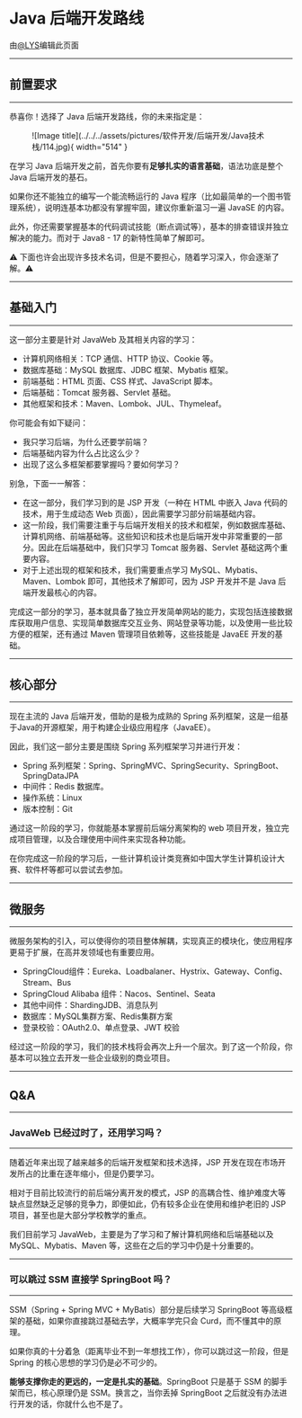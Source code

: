 # Java 后端开发路线

由[@LYS](https://lys2021.com/)编辑此页面

****

## 前置要求

****

恭喜你！选择了 Java 后端开发路线，你的未来指定是：

<figure markdown>
  ![Image title](../../../assets/pictures/软件开发/后端开发/Java技术栈/114.jpg){ width="514" }
</figure>

在学习 Java 后端开发之前，首先你要有**足够扎实的语言基础**，语法功底是整个 Java 后端开发的基石。

如果你还不能独立的编写一个能流畅运行的 Java 程序（比如最简单的一个图书管理系统），说明连基本功都没有掌握牢固，建议你重新温习一遍 JavaSE 的内容。

此外，你还需要掌握基本的代码调试技能（断点调试等），基本的排查错误并独立解决的能力。而对于 Java8 - 17 的新特性简单了解即可。

⚠️ 下面也许会出现许多技术名词，但是不要担心，随着学习深入，你会逐渐了解。⚠️

****

## 基础入门

****

这一部分主要是针对 JavaWeb 及其相关内容的学习：

* 计算机网络相关：TCP 通信、HTTP 协议、Cookie 等。
* 数据库基础：MySQL 数据库、JDBC 框架、Mybatis 框架。
* 前端基础：HTML 页面、CSS 样式、JavaScript 脚本。
* 后端基础：Tomcat 服务器、Servlet 基础。
* 其他框架和技术：Maven、Lombok、JUL、Thymeleaf。

你可能会有如下疑问：

* 我只学习后端，为什么还要学前端？
* 后端基础内容为什么占比这么少？
* 出现了这么多框架都要掌握吗？要如何学习？

别急，下面一一解答：

* 在这一部分，我们学习到的是 JSP 开发（一种在 HTML 中嵌入 Java 代码的技术，用于生成动态 Web 页面），因此需要学习部分前端基础内容。
* 这一阶段，我们需要注重于与后端开发相关的技术和框架，例如数据库基础、计算机网络、前端基础等。这些知识和技术也是后端开发中非常重要的一部分。因此在后端基础中，我们只学习 Tomcat 服务器、Servlet 基础这两个重要内容。
* 对于上述出现的框架和技术，我们需要重点学习 MySQL、Mybatis、Maven、Lombok 即可，其他技术了解即可，因为 JSP 开发并不是 Java 后端开发最核心的内容。

完成这一部分的学习，基本就具备了独立开发简单网站的能力，实现包括连接数据库获取用户信息、实现简单数据库交互业务、网站登录等功能，以及使用一些比较方便的框架，还有通过 Maven 管理项目依赖等，这些技能是 JavaEE 开发的基础。

****

## 核心部分

****

现在主流的 Java 后端开发，借助的是极为成熟的 Spring 系列框架，这是一组基于Java的开源框架，用于构建企业级应用程序（JavaEE）。

因此，我们这一部分主要是围绕 Spring 系列框架学习并进行开发：

* Spring 系列框架：Spring、SpringMVC、SpringSecurity、SpringBoot、SpringDataJPA
* 中间件：Redis 数据库。
* 操作系统：Linux
* 版本控制：Git

通过这一阶段的学习，你就能基本掌握前后端分离架构的 web 项目开发，独立完成项目管理，以及合理使用中间件来实现各种功能。

在你完成这一阶段的学习后，一些计算机设计类竞赛如中国大学生计算机设计大赛、软件杯等都可以尝试去参加。

****

## 微服务

****

微服务架构的引入，可以使得你的项目整体解耦，实现真正的模块化，使应用程序更易于扩展，在高并发领域也有重要应用。

* SpringCloud组件：Eureka、Loadbalaner、Hystrix、Gateway、Config、Stream、Bus
* SpringCloud Alibaba 组件：Nacos、Sentinel、Seata 
* 其他中间件：ShardingJDB、消息队列 
* 数据库：MySQL集群方案、Redis集群方案 
* 登录校验：OAuth2.0、单点登录、JWT 校验

经过这一阶段的学习，我们的技术栈将会再次上升一个层次。到了这一个阶段，你基本可以独立去开发一些企业级别的商业项目。

****

## Q&A

****

### JavaWeb 已经过时了，还用学习吗？

****

随着近年来出现了越来越多的后端开发框架和技术选择，JSP 开发在现在市场开发所占的比重在逐年缩小，但是仍要学习。

相对于目前比较流行的前后端分离开发的模式，JSP 的高耦合性、维护难度大等缺点显然缺乏足够的竞争力，即便如此，仍有较多企业在使用和维护老旧的 JSP 项目，甚至也是大部分学校教学的重点。

我们目前学习 JavaWeb，主要是为了学习和了解计算机网络和后端基础以及  MySQL、Mybatis、Maven 等，这些在之后的学习中仍是十分重要的。

****

### 可以跳过 SSM 直接学 SpringBoot 吗？

****

SSM（Spring + Spring MVC + MyBatis）部分是后续学习 SpringBoot 等高级框架的基础，如果你直接跳过基础去学，大概率学完只会 Curd，而不懂其中的原理。

如果你真的十分着急（距离毕业不到一年想找工作），你可以跳过这一阶段，但是 Spring 的核心思想的学习仍是必不可少的。

**能够支撑你走的更远的，一定是扎实的基础**。SpringBoot 只是基于 SSM 的脚手架而已，核心原理仍是 SSM。换言之，当你丢掉 SpringBoot 之后就没有办法进行开发的话，你就什么也不是了。







